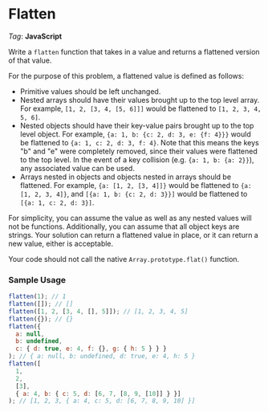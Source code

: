 # Flatten

_Tag_: **JavaScript**

Write a `flatten` function that takes in a value and returns a flattened version of that value.

For the purpose of this problem, a flattened value is defined as follows:

- Primitive values should be left unchanged.
- Nested arrays should have their values brought up to the top level array. For example, `[1, 2, [3, 4, [5, 6]]]` would be flattened to `[1, 2, 3, 4, 5, 6]`.
- Nested objects should have their key-value pairs brought up to the top level object. For example, `{a: 1, b: {c: 2, d: 3, e: {f: 4}}}` would be flattened to `{a: 1, c: 2, d: 3, f: 4}`. Note that this means the keys "b" and "e" were completely removed, since their values were flattened to the top level. In the event of a key collision (e.g. `{a: 1, b: {a: 2}}`), any associated value can be used.
- Arrays nested in objects and objects nested in arrays should be flattened. For example, `{a: [1, 2, [3, 4]]}` would be flattened to `{a: [1, 2, 3, 4]}`, and `[{a: 1, b: {c: 2, d: 3}}]` would be flattened to `[{a: 1, c: 2, d: 3}]`.

For simplicity, you can assume the value as well as any nested values will not be functions. Additionally, you can assume that all object keys are strings. Your solution can return a flattened value in place, or it can return a new value, either is acceptable.

Your code should not call the native `Array.prototype.flat()` function.

### Sample Usage

```javascript
flatten(1); // 1
flatten([]); // []
flatten([1, 2, [3, 4, [], 5]]); // [1, 2, 3, 4, 5]
flatten({}); // {}
flatten({
  a: null,
  b: undefined,
  c: { d: true, e: 4, f: {}, g: { h: 5 } } }
); // { a: null, b: undefined, d: true, e: 4, h: 5 }
flatten([
  1,
  2,
  [3],
  { a: 4, b: { c: 5, d: [6, 7, [8, 9, [10]] } }]
); // [1, 2, 3, { a: 4, c: 5, d: [6, 7, 8, 9, 10] }]
```
